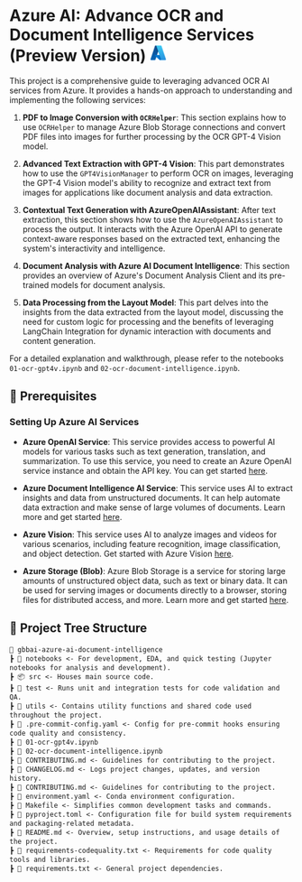 # Azure AI: Advance OCR and Document Intelligence Services (Preview Version) <img src="./utils/images/azure_logo.png" alt="Azure Logo" style="width:30px;height:30px;"/>

This project is a comprehensive guide to leveraging advanced OCR AI services from Azure. It provides a hands-on approach to understanding and implementing the following services:

1. **PDF to Image Conversion with `OCRHelper`**: This section explains how to use `OCRHelper` to manage Azure Blob Storage connections and convert PDF files into images for further processing by the OCR GPT-4 Vision model.

2. **Advanced Text Extraction with GPT-4 Vision**: This part demonstrates how to use the `GPT4VisionManager` to perform OCR on images, leveraging the GPT-4 Vision model's ability to recognize and extract text from images for applications like document analysis and data extraction.

3. **Contextual Text Generation with AzureOpenAIAssistant**: After text extraction, this section shows how to use the `AzureOpenAIAssistant` to process the output. It interacts with the Azure OpenAI API to generate context-aware responses based on the extracted text, enhancing the system's interactivity and intelligence.

4. **Document Analysis with Azure AI Document Intelligence**: This section provides an overview of Azure's Document Analysis Client and its pre-trained models for document analysis.

5. **Data Processing from the Layout Model**: This part delves into the insights from the data extracted from the layout model, discussing the need for custom logic for processing and the benefits of leveraging LangChain Integration for dynamic interaction with documents and content generation.

For a detailed explanation and walkthrough, please refer to the notebooks `01-ocr-gpt4v.ipynb` and `02-ocr-document-intelligence.ipynb`.

## 🔧 Prerequisites 

### Setting Up Azure AI Services

+ **Azure OpenAI Service**: This service provides access to powerful AI models for various tasks such as text generation, translation, and summarization. To use this service, you need to create an Azure OpenAI service instance and obtain the API key. You can get started [here](https://learn.microsoft.com/en-us/azure/ai-services/openai/).

- **Azure Document Intelligence AI Service**: This service uses AI to extract insights and data from unstructured documents. It can help automate data extraction and make sense of large volumes of documents. Learn more and get started [here](https://azure.microsoft.com/en-us/products/ai-services/ai-document-intelligence).

+ **Azure Vision**: This service uses AI to analyze images and videos for various scenarios, including feature recognition, image classification, and object detection. Get started with Azure Vision [here](https://azure.microsoft.com/en-us/products/ai-services/ai-vision).

- **Azure Storage (Blob)**: Azure Blob Storage is a service for storing large amounts of unstructured object data, such as text or binary data. It can be used for serving images or documents directly to a browser, storing files for distributed access, and more. Learn more and get started [here](https://learn.microsoft.com/en-us/azure/storage/common/storage-introduction).


## 🌲 Project Tree Structure

```
📂 gbbai-azure-ai-document-intelligence
┣ 📂 notebooks <- For development, EDA, and quick testing (Jupyter notebooks for analysis and development).
┣ 📦 src <- Houses main source code.
┣ 📂 test <- Runs unit and integration tests for code validation and QA. 
┣ 📂 utils <- Contains utility functions and shared code used throughout the project. 
┣ 📜 .pre-commit-config.yaml <- Config for pre-commit hooks ensuring code quality and consistency.
┣ 📜 01-ocr-gpt4v.ipynb
┣ 📜 02-ocr-document-intelligence.ipynb
┣ 📜 CONTRIBUTING.md <- Guidelines for contributing to the project.
┣ 📜 CHANGELOG.md <- Logs project changes, updates, and version history.
┣ 📜 CONTRIBUTING.md <- Guidelines for contributing to the project.
┣ 📜 environment.yaml <- Conda environment configuration.
┣ 📜 Makefile <- Simplifies common development tasks and commands.
┣ 📜 pyproject.toml <- Configuration file for build system requirements and packaging-related metadata.
┣ 📜 README.md <- Overview, setup instructions, and usage details of the project.
┣ 📜 requirements-codequality.txt <- Requirements for code quality tools and libraries.
┣ 📜 requirements.txt <- General project dependencies.
```

